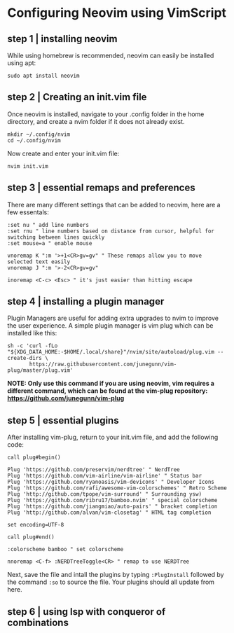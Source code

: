 # Configuring Neovim using VimScript

## step 1 | installing neovim

While using homebrew is recommended, neovim can easily be installed using apt:

` sudo apt install neovim `

## step 2 | Creating an init.vim file

Once neovim is installed, navigate to your .config folder in the home directory, and create a nvim folder if it does not already exist.

 ```
 mkdir ~/.config/nvim
 cd ~/.config/nvim
 ```

Now create and enter your init.vim file:

`nvim init.vim`

## step 3 | essential remaps and preferences

There are many different settings that can be added to neovim, here are a few essentals:

```
:set nu " add line numbers
:set rnu " line numbers based on distance from cursor, helpful for switching between lines quickly
:set mouse=a " enable mouse

vnoremap K ":m '>+1<CR>gv=gv" " These remaps allow you to move selected text easily
vnoremap J ":m '>-2<CR>gv=gv"

inoremap <C-c> <Esc> " it's just easier than hitting escape
```

## step 4 | installing a plugin manager

Plugin Managers are useful for adding extra upgrades to nvim to improve the user experience.
A simple plugin manager is vim plug which can be installed like this:

```
sh -c 'curl -fLo "${XDG_DATA_HOME:-$HOME/.local/share}"/nvim/site/autoload/plug.vim --create-dirs \
       https://raw.githubusercontent.com/junegunn/vim-plug/master/plug.vim'
```

**NOTE: Only use this command if you are using neovim, vim requires a different command, which can be found at the vim-plug repository: https://github.com/junegunn/vim-plug** 

## step 5 | essential plugins

After installing vim-plug, return to your init.vim file, and add the following code:

```
call plug#begin()

Plug 'https://github.com/preservim/nerdtree' " NerdTree
Plug 'https://github.com/vim-airline/vim-airline' " Status bar
Plug 'https://github.com/ryanoasis/vim-devicons' " Developer Icons
Plug 'https://github.com/rafi/awesome-vim-colorschemes' " Retro Scheme
Plug 'http://github.com/tpope/vim-surround' " Surrounding ysw)
Plug 'https://github.com/ribru17/bamboo.nvim' " special colorscheme 
Plug 'https://github.com/jiangmiao/auto-pairs' " bracket completion
Plug 'http://github.com/alvan/vim-closetag' " HTML tag completion

set encoding=UTF-8

call plug#end()

:colorscheme bamboo " set colorscheme

nnoremap <C-f> :NERDTreeToggle<CR> " remap to use NERDTree
```

Next, save the file and intall the plugins by typing `:PlugInstall` followed by the command `:so` to source the file.
Your plugins should all update from here.

## step 6 | using lsp with conqueror of combinations
